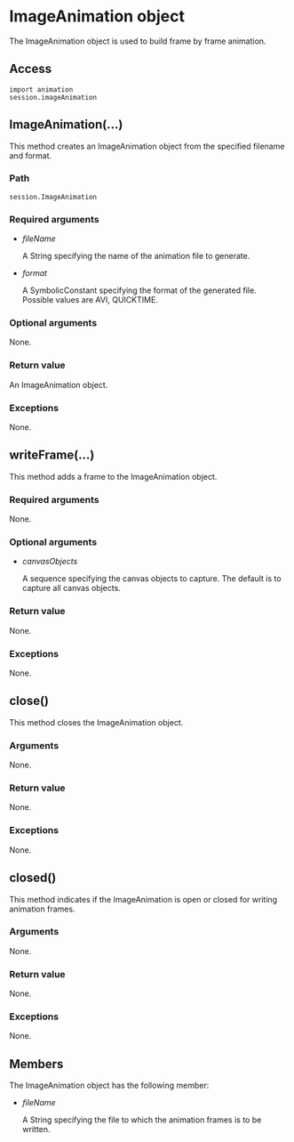 # ImageAnimation object

The ImageAnimation object is used to build frame by frame animation.

## Access

```
import animation
session.imageAnimation
```

## ImageAnimation(...)



This method creates an ImageAnimation object from the specified filename and format.



### Path

```
session.ImageAnimation
```

### Required arguments

- *fileName*

  A String specifying the name of the animation file to generate.

- *format*

  A SymbolicConstant specifying the format of the generated file. Possible values are AVI, QUICKTIME.

### Optional arguments

None.

### Return value

An ImageAnimation object.

### Exceptions

None.



## writeFrame(...)



This method adds a frame to the ImageAnimation object.



### Required arguments

None.

### Optional arguments

- *canvasObjects*

  A sequence specifying the canvas objects to capture. The default is to capture all canvas objects.

### Return value

None.

### Exceptions

None.



## close()



This method closes the ImageAnimation object.



### Arguments

None.

### Return value

None.

### Exceptions

None.



## closed()



This method indicates if the ImageAnimation is open or closed for writing animation frames.



### Arguments

None.

### Return value

None.

### Exceptions

None.



## Members

The ImageAnimation object has the following member:

- *fileName*

  A String specifying the file to which the animation frames is to be written.